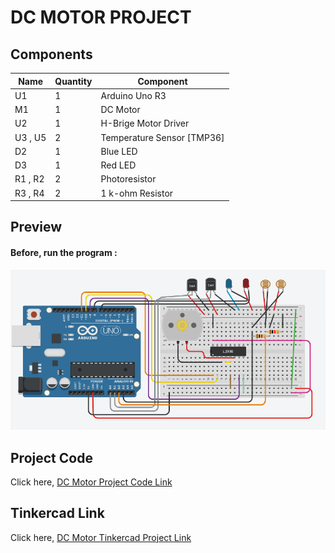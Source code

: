 # DC MOTOR PROJECT

## Components
| Name | Quantity | Component |
| ----------- | ----------- | ----------- |
| U1 | 1 | Arduino Uno R3 |
| M1 | 1 | DC Motor |
| U2 | 1 | H-Brige Motor Driver |
| U3 , U5 | 2 | Temperature Sensor [TMP36] |
| D2 | 1 | Blue LED |
| D3 | 1 | Red LED |
| R1 , R2 | 2 | Photoresistor |
| R3 , R4 | 2 | 1 k-ohm Resistor |


## Preview
#### Before, run the program :
![DC Motor](images/dc-motor.png)


## Project Code
Click here, [DC Motor Project Code Link](dc-motor.ino)

## Tinkercad Link
Click here, [DC Motor Tinkercad Project Link](https://www.tinkercad.com/things/esYL3vM5kG6-copy-of-alternative-quizno1173-15-10419/editel?tenant=circuits)